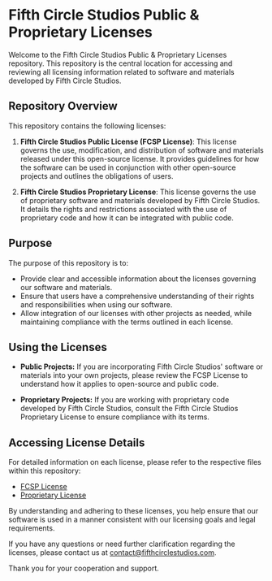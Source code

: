 # Fifth Circle Studios Public & Proprietary Licenses

Welcome to the Fifth Circle Studios Public & Proprietary Licenses repository. This repository is the central location for accessing and reviewing all licensing information related to software and materials developed by Fifth Circle Studios.

## Repository Overview

This repository contains the following licenses:

1. **Fifth Circle Studios Public License (FCSP License)**: This license governs the use, modification, and distribution of software and materials released under this open-source license. It provides guidelines for how the software can be used in conjunction with other open-source projects and outlines the obligations of users.

2. **Fifth Circle Studios Proprietary License**: This license governs the use of proprietary software and materials developed by Fifth Circle Studios. It details the rights and restrictions associated with the use of proprietary code and how it can be integrated with public code.

## Purpose

The purpose of this repository is to:

- Provide clear and accessible information about the licenses governing our software and materials.
- Ensure that users have a comprehensive understanding of their rights and responsibilities when using our software.
- Allow integration of our licenses with other projects as needed, while maintaining compliance with the terms outlined in each license.

## Using the Licenses

- **Public Projects:** If you are incorporating Fifth Circle Studios' software or materials into your own projects, please review the FCSP License to understand how it applies to open-source and public code.

- **Proprietary Projects:** If you are working with proprietary code developed by Fifth Circle Studios, consult the Fifth Circle Studios Proprietary License to ensure compliance with its terms.

## Accessing License Details

For detailed information on each license, please refer to the respective files within this repository:

- [FCSP License](./FCSP-License.md)
- [Proprietary License](./Proprietary-License.md)

By understanding and adhering to these licenses, you help ensure that our software is used in a manner consistent with our licensing goals and legal requirements.

If you have any questions or need further clarification regarding the licenses, please contact us at [contact@fifthcirclestudios.com](mailto:contact@fifthcirclestudios.com).

Thank you for your cooperation and support.
